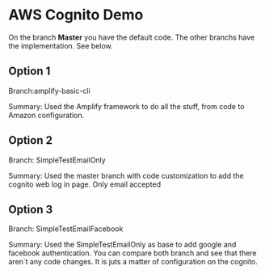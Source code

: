 # AWS Cognito Demo

On the branch **Master** you have the default code. The other branchs have the implementation. See below.

## Option 1

Branch:amplify-basic-cli

Summary: Used the Amplify framework to do all the stuff, from code to Amazon configuration.

## Option 2

Branch: SimpleTestEmailOnly

Summary: Used the master branch with code customization to add the cognito web log in page. Only email accepted

## Option 3

Branch: SimpleTestEmailFacebook

Summary: Used the SimpleTestEmailOnly as base to add google and facebook authentication. You can compare both branch and see that there aren`t any code changes. It is juts a matter of configuration on the cognito.

